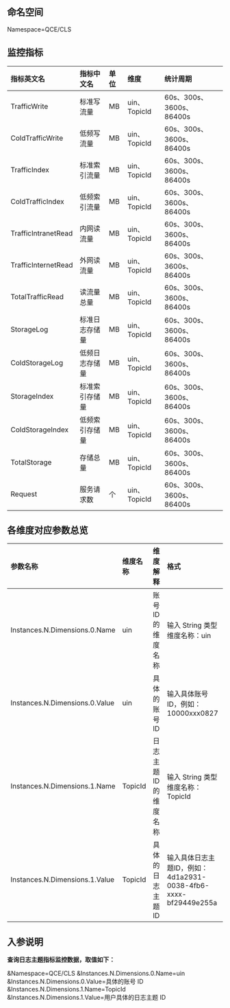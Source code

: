 ## 命名空间

Namespace=QCE/CLS

## 监控指标

| 指标英文名          | 指标中文名     | 单位 | 维度         | 统计周期                  |
| :------------------ | :------------- | :--- | :----------- | :------------------------ |
| TrafficWrite        | 标准写流量     | MB   | uin、TopicId | 60s、300s、3600s、 86400s |
| ColdTrafficWrite    | 低频写流量     | MB   | uin、TopicId | 60s、300s、3600s、 86400s |
| TrafficIndex        | 标准索引流量   | MB   | uin、TopicId | 60s、300s、3600s、 86400s |
| ColdTrafficIndex    | 低频索引流量   | MB   | uin、TopicId | 60s、300s、3600s、 86400s |
| TrafficIntranetRead | 内网读流量     | MB   | uin、TopicId | 60s、300s、3600s、 86400s |
| TrafficInternetRead | 外网读流量     | MB   | uin、TopicId | 60s、300s、3600s、 86400s |
| TotalTrafficRead    | 读流量总量     | MB   | uin、TopicId | 60s、300s、3600s、 86400s |
| StorageLog          | 标准日志存储量 | MB   | uin、TopicId | 60s、300s、3600s、 86400s |
| ColdStorageLog      | 低频日志存储量 | MB   | uin、TopicId | 60s、300s、3600s、 86400s |
| StorageIndex        | 标准索引存储量 | MB   | uin、TopicId | 60s、300s、3600s、 86400s |
| ColdStorageIndex    | 低频索引存储量 | MB   | uin、TopicId | 60s、300s、3600s、 86400s |
| TotalStorage        | 存储总量       | MB   | uin、TopicId | 60s、300s、3600s、 86400s |
| Request             | 服务请求数     | 个   | uin、TopicId | 60s、300s、3600s、 86400s |

## 各维度对应参数总览

| 参数名称                       | 维度名称 | 维度解释             | 格式                                                         |
| :----------------------------- | :------- | :------------------- | :----------------------------------------------------------- |
| Instances.N.Dimensions.0.Name  | uin      | 账号 ID 的维度名称   | 输入 String 类型维度名称：uin                                |
| Instances.N.Dimensions.0.Value | uin      | 具体的账号 ID        | 输入具体账号 ID，例如：10000xxx0827                          |
| Instances.N.Dimensions.1.Name  | TopicId  | 日志主题ID的维度名称 | 输入 String 类型维度名称：TopicId                            |
| Instances.N.Dimensions.1.Value | TopicId  | 具体的日志主题ID     | 输入具体日志主题ID，例如：4d1a2931-0038-4fb6-xxxx-bf29449e255a |

## 入参说明

**查询日志主题指标监控数据，取值如下：**

&Namespace=QCE/CLS
&Instances.N.Dimensions.0.Name=uin
&Instances.N.Dimensions.0.Value=具体的账号 ID
&Instances.N.Dimensions.1.Name=TopicId
&Instances.N.Dimensions.1.Value=用户具体的日志主题 ID
